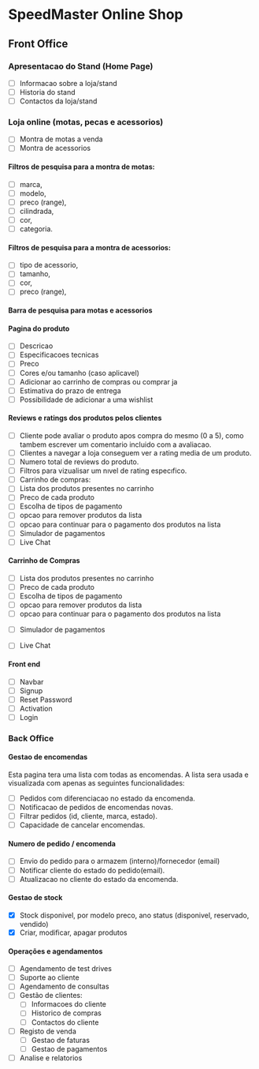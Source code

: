 # SpeedMaster Online Shop


## Front Office

### Apresentacao do Stand (Home Page)
- [ ] Informacao sobre a loja/stand
- [ ] Historia do stand
- [ ] Contactos da loja/stand

### Loja online (motas, pecas e acessorios)
- [ ] Montra de motas a venda
- [ ] Montra de acessorios

#### Filtros de pesquisa para a montra de motas:
- [ ] marca,
- [ ] modelo,
- [ ] preco (range),
- [ ] cilindrada,
- [ ] cor,
- [ ] categoria.

#### Filtros de pesquisa para a montra de acessorios:
- [ ] tipo de acessorio,
- [ ] tamanho,
- [ ] cor,
- [ ] preco (range),

#### Barra de pesquisa para motas e acessorios

#### Pagina do produto
- [ ] Descricao
- [ ] Especificacoes tecnicas
- [ ] Preco
- [ ] Cores e/ou tamanho (caso aplicavel)
- [ ] Adicionar ao carrinho de compras ou comprar ja
- [ ] Estimativa do prazo de entrega
- [ ] Possibilidade de adicionar a uma wishlist

#### Reviews e ratings dos produtos pelos clientes
- [ ] Cliente pode avaliar o produto apos compra do mesmo (0 a 5), como tambem escrever um comentario incluido com a avaliacao.
- [ ] Clientes a navegar a loja conseguem ver a rating media de um produto.
- [ ] Numero total de reviews do produto.
- [ ] Filtros para vizualisar um nıvel de rating especıfico.
- [ ] Carrinho de compras:
- [ ] Lista dos produtos presentes no carrinho
- [ ] Preco de cada produto
- [ ] Escolha de tipos de pagamento
- [ ] opcao para remover produtos da lista
- [ ] opcao para continuar para o pagamento dos produtos na lista
- [ ] Simulador de pagamentos
- [ ] Live Chat

#### Carrinho de Compras
- [ ] Lista dos produtos presentes no carrinho
- [ ] Preco de cada produto
- [ ] Escolha de tipos de pagamento
- [ ] opcao para remover produtos da lista
- [ ] opcao para continuar para o pagamento dos produtos na lista

* [ ] Simulador de pagamentos
* [ ] Live Chat


#### Front end 

- [ ] Navbar
- [ ] Signup
- [ ] Reset Password
- [ ] Activation
- [ ] Login

### Back Office

#### Gestao de encomendas
Esta pagina tera uma lista com todas as encomendas. A lista sera usada e visualizada com
apenas as seguintes funcionalidades:
- [ ] Pedidos com diferenciacao no estado da encomenda.
- [ ] Notificacao de pedidos de encomendas novas.
- [ ] Filtrar pedidos (id, cliente, marca, estado).
- [ ] Capacidade de cancelar encomendas.

#### Numero de pedido / encomenda
- [ ] Envio do pedido para o armazem (interno)/fornecedor (email)
- [ ] Notificar cliente do estado do pedido(email).
- [ ] Atualizacao no cliente do estado da encomenda.

#### Gestao de stock
- [x] Stock disponivel, por modelo preco, ano status (disponivel, reservado, vendido)
- [x] Criar, modificar, apagar produtos

#### Operações e agendamentos
* [ ] Agendamento de test drives
* [ ] Suporte ao cliente
* [ ] Agendamento de consultas
* [ ] Gestão de clientes:
    - [ ] Informacoes do cliente
    - [ ] Historico de compras
    - [ ] Contactos do cliente
* [ ] Registo de venda
    - [ ] Gestao de faturas
    - [ ] Gestao de pagamentos

* [ ] Analise e relatorios
